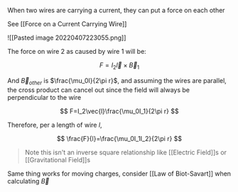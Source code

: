 When two wires are carrying a current, they can put a force on each other

See [[Force on a Current Carrying Wire]]

![[Pasted image 20220407223055.png]]

The force on wire 2 as caused by wire 1 will be:

$$
F=I_2\vec{l}\times \vec{B}_1
$$

And $\vec{B}_{other}$ is $\frac{\mu_0I}{2\pi r}$, and assuming the wires are parallel, the cross product can cancel out since the field will always be perpendicular to the wire

$$
F=I_2\vec{l}\frac{\mu_0I_1}{2\pi r}
$$

Therefore, per a length of wire $l$, 

$$
\frac{F}{l}=\frac{\mu_0I_1I_2}{2\pi r}
$$

> Note this isn't an inverse square relationship like [[Electric Field]]s or [[Gravitational Field]]s

Same thing works for moving charges, consider [[Law of Biot-Savart]] when calculating $\vec{B}$
